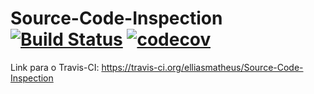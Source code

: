 Source-Code-Inspection [![Build Status](https://travis-ci.org/elliasmatheus/Source-Code-Inspection.svg?branch=master)](https://travis-ci.org/elliasmatheus/Source-Code-Inspection)
[![codecov](https://codecov.io/gh/elliasmatheus/Source-Code-Inspection/branch/master/graph/badge.svg)](https://codecov.io/gh/elliasmatheus/Source-Code-Inspection)
======================

Link para o Travis-CI: https://travis-ci.org/elliasmatheus/Source-Code-Inspection
